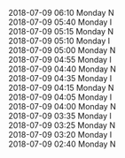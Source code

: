 2018-07-09 06:10 Monday  N  
2018-07-09 05:40 Monday  I  
2018-07-09 05:15 Monday  N  
2018-07-09 05:10 Monday  I  
2018-07-09 05:00 Monday  N  
2018-07-09 04:55 Monday  I  
2018-07-09 04:40 Monday  N  
2018-07-09 04:35 Monday  I  
2018-07-09 04:15 Monday  N  
2018-07-09 04:05 Monday  I  
2018-07-09 04:00 Monday  N  
2018-07-09 03:35 Monday  I  
2018-07-09 03:25 Monday  N  
2018-07-09 03:20 Monday  I  
2018-07-09 02:40 Monday  N  
